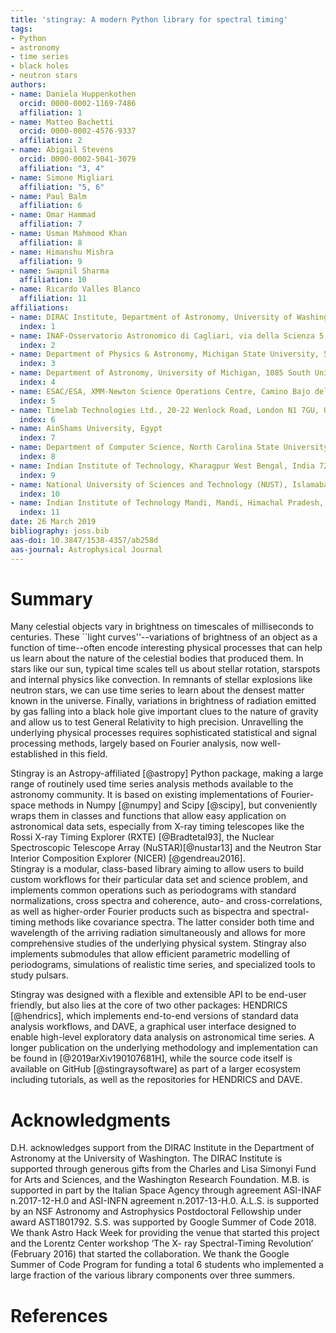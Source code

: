 ```yaml
---
title: 'stingray: A modern Python library for spectral timing'
tags:
- Python
- astronomy
- time series
- black holes
- neutron stars
authors:
- name: Daniela Huppenkothen
  orcid: 0000-0002-1169-7486
  affiliation: 1
- name: Matteo Bachetti
  orcid: 0000-0002-4576-9337
  affiliation: 2
- name: Abigail Stevens
  orcid: 0000-0002-5041-3079
  affiliation: "3, 4"
- name: Simone Migliari
  affiliation: "5, 6"
- name: Paul Balm
  affiliation: 6
- name: Omar Hammad
  affiliation: 7
- name: Usman Mahmood Khan
  affiliation: 8
- name: Himanshu Mishra
  affiliation: 9
- name: Swapnil Sharma
  affiliation: 10
- name: Ricardo Valles Blanco
  affiliation: 11
affiliations:
- name: DIRAC Institute, Department of Astronomy, University of Washington, 3910 15th Ave NE, Seattle, WA 98195
  index: 1
- name: INAF-Osservatorio Astronomico di Cagliari, via della Scienza 5, I-09047 Selargius (CA), Italy
  index: 2
- name: Department of Physics & Astronomy, Michigan State University, 567 Wilson Road, East Lansing, MI 48824, USA
  index: 3
- name: Department of Astronomy, University of Michigan, 1085 South University Avenue, Ann Arbor, MI 48109, USA
  index: 4
- name: ESAC/ESA, XMM-Newton Science Operations Centre, Camino Bajo del Castillo s/n, Urb. Villafranca del Castillo, 28692, Villanueva de la Caada, Madrid, Spain
  index: 5
- name: Timelab Technologies Ltd., 20-22 Wenlock Road, London N1 7GU, United Kingdom
  index: 6
- name: AinShams University, Egypt
  index: 7
- name: Department of Computer Science, North Carolina State University, Raleigh, USA
  index: 8
- name: Indian Institute of Technology, Kharagpur West Bengal, India 721302
  index: 9
- name: National University of Sciences and Technology (NUST), Islamabad 44000, Pakistan
  index: 10
- name: Indian Institute of Technology Mandi, Mandi, Himachal Pradesh, India
  index: 11
date: 26 March 2019
bibliography: joss.bib
aas-doi: 10.3847/1538-4357/ab258d
aas-journal: Astrophysical Journal
---
```


# Summary

Many celestial objects vary in brightness on timescales of milliseconds to centuries. These ``light curves''--variations of brightness of an object as a function of time--often encode interesting physical processes that can help us learn about the nature of the celestial bodies that produced them.
In stars like our sun, typical time scales tell us about stellar rotation, starspots and internal physics like convection. In remnants of stellar explosions like neutron stars, we can use time series to learn about the densest matter known in the universe. Finally, variations in brightness of radiation emitted by gas falling into a black hole give important clues to the nature of gravity and allow us to test General Relativity to high precision.
Unravelling the underlying physical processes requires sophisticated statistical and signal processing methods, largely based on Fourier analysis, now well-established in this field.

Stingray is an Astropy-affiliated [@astropy] Python package, making a large range of routinely used time series analysis methods available to the astronomy community. It is based on existing implementations of Fourier-space methods in Numpy [@numpy] and Scipy [@scipy], but conveniently wraps them in classes and functions that allow easy application on astronomical data sets, especially from X-ray timing telescopes like the Rossi X-ray Timing Explorer (RXTE) [@Bradtetal93], the Nuclear Spectroscopic Telescope Array (NuSTAR)[@nustar13] and the Neutron Star Interior Composition Explorer (NICER) [@gendreau2016].  
Stingray is a modular, class-based library aiming to allow users to build custom workflows for their particular data set and science problem, and implements common operations such as periodograms with standard normalizations, cross spectra and coherence, auto- and cross-correlations, as well as higher-order Fourier products such as bispectra and spectral-timing methods like covariance spectra. The latter consider both time and wavelength of the arriving radiation simultaneously and allows for more comprehensive studies of the underlying physical system. Stingray also implements submodules that allow efficient parametric modelling of periodograms, simulations of realistic time series, and specialized tools to study pulsars.

Stingray was designed with a flexible and extensible API to be end-user friendly, but also lies at the core of two other packages: HENDRICS [@hendrics], which implements end-to-end versions of standard data analysis workflows, and DAVE, a graphical user interface designed to enable high-level exploratory data analysis on astronomical time series. A longer publication on the underlying methodology and implementation can be found in [@2019arXiv190107681H], while the source code itself is available on GitHub [@stingraysoftware] as part of a larger ecosystem including tutorials, as well as the repositories for HENDRICS and DAVE.


# Acknowledgments
D.H. acknowledges support from the DIRAC Institute in the Department of Astronomy at the University of Washington. The DIRAC Institute is supported through generous gifts from the Charles and Lisa Simonyi Fund for Arts and Sciences, and the Washington Research Foundation. M.B. is supported in part by the Italian Space Agency through agreement ASI-INAF n.2017-12-H.0 and ASI-INFN agreement n.2017-13-H.0. A.L.S. is supported by an NSF Astronomy and Astrophysics Postdoctoral Fellowship under award AST1801792. S.S. was supported by Google Summer of Code 2018. We thank Astro Hack Week for providing the venue that started this project and the Lorentz Center workshop ‘The X- ray Spectral-Timing Revolution’ (February 2016) that started the collaboration. We thank the Google Summer of Code Program for funding a total 6 students who implemented a large fraction of the various library components over three summers.

# References
